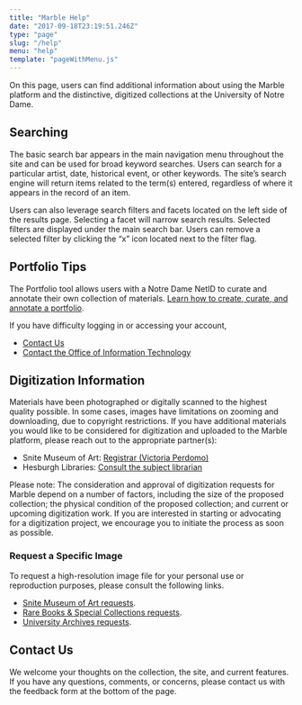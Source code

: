 ```yaml
---
title: "Marble Help"
date: "2017-09-18T23:19:51.246Z"
type: "page"
slug: "/help"
menu: "help"
template: "pageWithMenu.js"
---
```

On this page, users can find additional information about using the Marble platform and the distinctive, digitized collections at the University of Notre Dame.

## <a name="searching"></a>Searching
The basic search bar appears in the main navigation menu throughout the site and can be used for broad keyword searches. Users can search for a particular artist, date, historical event, or other keywords. The site’s search engine will return items related to the term(s) entered, regardless of where it appears in the record of an item.

Users can also leverage search filters and facets located on the left side of the results page. Selecting a facet will narrow search results. Selected filters are displayed under the main search bar. Users can remove a selected filter by clicking the “x” icon located next to the filter flag.


## <a name="portfolio-tips"></a>Portfolio Tips

The Portfolio tool allows users with a Notre Dame NetID to curate and annotate their own collection of materials. [Learn how to create, curate, and annotate a portfolio](/user).

If you have difficulty logging in or accessing your account,

* <a href="https://nd.service-now.com/nd_portal?id=sc_cat_item&sys_id=1198d67ddb4a7240de73f5161d961936&URL=https://library.nd.edu/" target="_blank">Contact Us</a>
* <a href="https://oit.nd.edu" target="_blank">Contact the Office of Information Technology</a>

## Digitization Information

Materials have been photographed or digitally scanned to the highest quality possible. In some cases, images have limitations on zooming and downloading, due to copyright restrictions.
If you have additional materials you would like to be considered for digitization and uploaded to the Marble platform, please reach out to the appropriate partner(s):
* Snite Museum of Art: [Registrar (Victoria Perdomo)](mailto:vperdomo@nd.edu)
* Hesburgh Libraries: [Consult the subject librarian](https://resources.library.nd.edu/documents/librarians-guide.pdf)

Please note: The consideration and approval of digitization requests for Marble depend on a number of factors, including the size of the proposed collection; the physical condition of the proposed collection; and current or upcoming digitization work. If you are interested in starting or advocating for a digitization project, we encourage you to initiate the process as soon as possible.

### Request a Specific Image

To request a high-resolution image file for your personal use or reproduction purposes, please consult the following links.

* <a href="https://sniteartmuseum.nd.edu/about-us/contact-us/photo-requests/" target="_blank">Snite Museum of Art requests</a>.
* <a href="https://rarebooks.library.nd.edu/using/duplication.shtmltarget=" target="_blank">Rare Books & Special Collections requests</a>.
* <a href="http://archives.nd.edu/information/fees.htm" target="_blank">University Archives requests</a>.

## Contact Us
We welcome your thoughts on the collection, the site, and current features. If you have any questions, comments, or concerns, please contact us with the feedback form at the bottom of the page.
